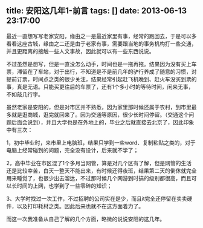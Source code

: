 title: 安阳这几年1-前言
tags: []
date: 2013-06-13 23:17:00
---

最近一直想写写老家安阳，缘由之一是最近家里有事，经常的跑回去，于是可以多看看这座古城，缘由之二还是由于老家有事，需要跟当地的事务机构打一些交通，并且更距离的接触一些人文事故，因此就可以有一些东西说说。

不过虽然是想写，但是一直没怎么动手，时间也是一拖再拖。结果因为没有买上车票，滞留在了车站，对于出行，不知道是不是前几年的驴行养成了随意的习惯，对提前订票，时间点之类的很少关注，结果经常引起赶飞机晚到、赶火车没买到票的事，真是无语。只能买更往后的车票了，还有1个多小时的等待时间，闲来无事，不如敲几行字。

虽然老家是安阳的，但是对市区并不熟悉，因为家里那时候还属于农村，到市里最多就是逛商城，逛完就回来了。因为交通等原因，很少长时间停留。（交通这个问题后面会说到），并且大学也是在外地上的，毕业之后就直接去北京了，因此印象中有三次：

1，初中毕业时，来市里上电脑班，结果只学到一些word、复制粘贴之类的，对于电脑上经常碰到的问题，完全没有设计，后来就不学了；

2，高中毕业在市区混了1个多月当网管，算是对几个区有了解，但是网管的生活还是比较幸苦，白天一整天不能出来，有时候还得夜班，结果第二天的倒休就完全用来睡觉了，也很少出去溜达，不过那时候几个网游到时搞的级别都很高，而且可以长时间的上网，也学到了一些零碎的知识；

3、大学时找过一次工作，不过招聘的公司实在是少，而且it完全还停留在卖卖硬件，以及打印耗材之类。因此后来也就不在这方面着力了。

而这一次我准备从自己了解的几个方面，略微的说说安阳的这几年。